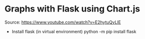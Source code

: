 # Graphs with Flask using Chart.js

Source: <https://www.youtube.com/watch?v=E2hytuQvLlE>

- Install flask (in virtual environment)
python -m pip install flask
